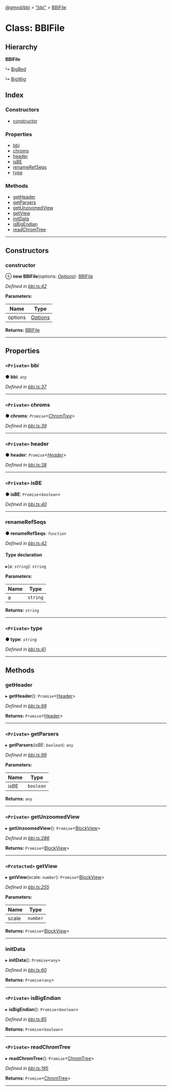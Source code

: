 [@gmod/bbi](../README.md) > ["bbi"](../modules/_bbi_.md) > [BBIFile](../classes/_bbi_.bbifile.md)

# Class: BBIFile

## Hierarchy

**BBIFile**

↳  [BigBed](_bigbed_.bigbed.md)

↳  [BigWig](_bigwig_.bigwig.md)

## Index

### Constructors

* [constructor](_bbi_.bbifile.md#constructor)

### Properties

* [bbi](_bbi_.bbifile.md#bbi)
* [chroms](_bbi_.bbifile.md#chroms)
* [header](_bbi_.bbifile.md#header)
* [isBE](_bbi_.bbifile.md#isbe)
* [renameRefSeqs](_bbi_.bbifile.md#renamerefseqs)
* [type](_bbi_.bbifile.md#type)

### Methods

* [getHeader](_bbi_.bbifile.md#getheader)
* [getParsers](_bbi_.bbifile.md#getparsers)
* [getUnzoomedView](_bbi_.bbifile.md#getunzoomedview)
* [getView](_bbi_.bbifile.md#getview)
* [initData](_bbi_.bbifile.md#initdata)
* [isBigEndian](_bbi_.bbifile.md#isbigendian)
* [readChromTree](_bbi_.bbifile.md#readchromtree)

---

## Constructors

<a id="constructor"></a>

###  constructor

⊕ **new BBIFile**(options: *[Options](../interfaces/_bbi_.options.md)*): [BBIFile](_bbi_.bbifile.md)

*Defined in [bbi.ts:42](https://github.com/gmod/bbi-js/blob/e20e58c/src/bbi.ts#L42)*

**Parameters:**

| Name | Type |
| ------ | ------ |
| options | [Options](../interfaces/_bbi_.options.md) |

**Returns:** [BBIFile](_bbi_.bbifile.md)

___

## Properties

<a id="bbi"></a>

### `<Private>` bbi

**● bbi**: *`any`*

*Defined in [bbi.ts:37](https://github.com/gmod/bbi-js/blob/e20e58c/src/bbi.ts#L37)*

___
<a id="chroms"></a>

### `<Private>` chroms

**● chroms**: *`Promise`<[ChromTree](../interfaces/_bbi_.chromtree.md)>*

*Defined in [bbi.ts:39](https://github.com/gmod/bbi-js/blob/e20e58c/src/bbi.ts#L39)*

___
<a id="header"></a>

### `<Private>` header

**● header**: *`Promise`<[Header](../interfaces/_bbi_.header.md)>*

*Defined in [bbi.ts:38](https://github.com/gmod/bbi-js/blob/e20e58c/src/bbi.ts#L38)*

___
<a id="isbe"></a>

### `<Private>` isBE

**● isBE**: *`Promise`<`boolean`>*

*Defined in [bbi.ts:40](https://github.com/gmod/bbi-js/blob/e20e58c/src/bbi.ts#L40)*

___
<a id="renamerefseqs"></a>

###  renameRefSeqs

**● renameRefSeqs**: *`function`*

*Defined in [bbi.ts:42](https://github.com/gmod/bbi-js/blob/e20e58c/src/bbi.ts#L42)*

#### Type declaration
▸(a: *`string`*): `string`

**Parameters:**

| Name | Type |
| ------ | ------ |
| a | `string` |

**Returns:** `string`

___
<a id="type"></a>

### `<Private>` type

**● type**: *`string`*

*Defined in [bbi.ts:41](https://github.com/gmod/bbi-js/blob/e20e58c/src/bbi.ts#L41)*

___

## Methods

<a id="getheader"></a>

###  getHeader

▸ **getHeader**(): `Promise`<[Header](../interfaces/_bbi_.header.md)>

*Defined in [bbi.ts:68](https://github.com/gmod/bbi-js/blob/e20e58c/src/bbi.ts#L68)*

**Returns:** `Promise`<[Header](../interfaces/_bbi_.header.md)>

___
<a id="getparsers"></a>

### `<Private>` getParsers

▸ **getParsers**(isBE: *`boolean`*): `any`

*Defined in [bbi.ts:99](https://github.com/gmod/bbi-js/blob/e20e58c/src/bbi.ts#L99)*

**Parameters:**

| Name | Type |
| ------ | ------ |
| isBE | `boolean` |

**Returns:** `any`

___
<a id="getunzoomedview"></a>

### `<Private>` getUnzoomedView

▸ **getUnzoomedView**(): `Promise`<[BlockView](_blockview_.blockview.md)>

*Defined in [bbi.ts:286](https://github.com/gmod/bbi-js/blob/e20e58c/src/bbi.ts#L286)*

**Returns:** `Promise`<[BlockView](_blockview_.blockview.md)>

___
<a id="getview"></a>

### `<Protected>` getView

▸ **getView**(scale: *`number`*): `Promise`<[BlockView](_blockview_.blockview.md)>

*Defined in [bbi.ts:255](https://github.com/gmod/bbi-js/blob/e20e58c/src/bbi.ts#L255)*

**Parameters:**

| Name | Type |
| ------ | ------ |
| scale | `number` |

**Returns:** `Promise`<[BlockView](_blockview_.blockview.md)>

___
<a id="initdata"></a>

###  initData

▸ **initData**(): `Promise`<`any`>

*Defined in [bbi.ts:60](https://github.com/gmod/bbi-js/blob/e20e58c/src/bbi.ts#L60)*

**Returns:** `Promise`<`any`>

___
<a id="isbigendian"></a>

### `<Private>` isBigEndian

▸ **isBigEndian**(): `Promise`<`boolean`>

*Defined in [bbi.ts:85](https://github.com/gmod/bbi-js/blob/e20e58c/src/bbi.ts#L85)*

**Returns:** `Promise`<`boolean`>

___
<a id="readchromtree"></a>

### `<Private>` readChromTree

▸ **readChromTree**(): `Promise`<[ChromTree](../interfaces/_bbi_.chromtree.md)>

*Defined in [bbi.ts:195](https://github.com/gmod/bbi-js/blob/e20e58c/src/bbi.ts#L195)*

**Returns:** `Promise`<[ChromTree](../interfaces/_bbi_.chromtree.md)>

___

